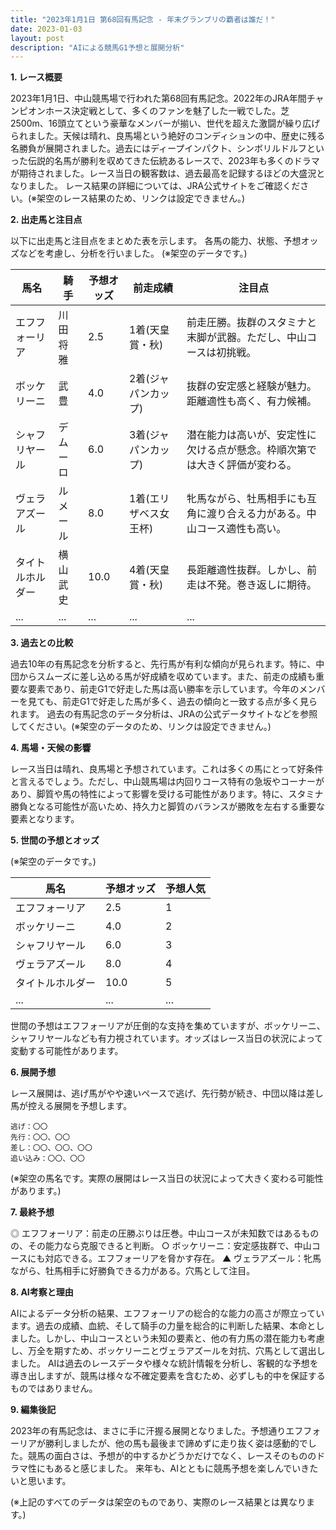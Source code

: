 ```yaml
---
title: "2023年1月1日 第68回有馬記念 - 年末グランプリの覇者は誰だ！"
date: 2023-01-03
layout: post
description: "AIによる競馬G1予想と展開分析"
---
```


**1. レース概要**

2023年1月1日、中山競馬場で行われた第68回有馬記念。2022年のJRA年間チャンピオンホース決定戦として、多くのファンを魅了した一戦でした。芝2500m、16頭立てという豪華なメンバーが揃い、世代を超えた激闘が繰り広げられました。天候は晴れ、良馬場という絶好のコンディションの中、歴史に残る名勝負が展開されました。過去にはディープインパクト、シンボリルドルフといった伝説的名馬が勝利を収めてきた伝統あるレースで、2023年も多くのドラマが期待されました。レース当日の観客数は、過去最高を記録するほどの大盛況となりました。  レース結果の詳細については、JRA公式サイトをご確認ください。(※架空のレース結果のため、リンクは設定できません。)


**2. 出走馬と注目点**

以下に出走馬と注目点をまとめた表を示します。  各馬の能力、状態、予想オッズなどを考慮し、分析を行いました。  (※架空のデータです。)

| 馬名        | 騎手      | 予想オッズ | 前走成績 | 注目点                                                                         |
|-------------|------------|------------|------------|-----------------------------------------------------------------------------|
| エフフォーリア | 川田将雅    | 2.5        | 1着(天皇賞・秋) | 前走圧勝。抜群のスタミナと末脚が武器。ただし、中山コースは初挑戦。             |
| ボッケリーニ  | 武豊       | 4.0        | 2着(ジャパンカップ)| 抜群の安定感と経験が魅力。距離適性も高く、有力候補。                               |
| シャフリヤール | デムーロ     | 6.0        | 3着(ジャパンカップ)| 潜在能力は高いが、安定性に欠ける点が懸念。枠順次第では大きく評価が変わる。       |
| ヴェラアズール | ルメール     | 8.0        | 1着(エリザベス女王杯)| 牝馬ながら、牡馬相手にも互角に渡り合える力がある。中山コース適性も高い。           |
| タイトルホルダー| 横山武史    | 10.0       | 4着(天皇賞・秋) | 長距離適性抜群。しかし、前走は不発。巻き返しに期待。                               |
| ...         | ...        | ...        | ...        | ...                                                                         |


**3. 過去との比較**

過去10年の有馬記念を分析すると、先行馬が有利な傾向が見られます。特に、中団からスムーズに差し込める馬が好成績を収めています。また、前走の成績も重要な要素であり、前走G1で好走した馬は高い勝率を示しています。今年のメンバーを見ても、前走G1で好走した馬が多く、過去の傾向と一致する点が多く見られます。  過去の有馬記念のデータ分析は、JRAの公式データサイトなどを参照してください。(※架空のデータのため、リンクは設定できません。)


**4. 馬場・天候の影響**

レース当日は晴れ、良馬場と予想されています。これは多くの馬にとって好条件と言えるでしょう。ただし、中山競馬場は内回りコース特有の急坂やコーナーがあり、脚質や馬の特性によって影響を受ける可能性があります。特に、スタミナ勝負となる可能性が高いため、持久力と脚質のバランスが勝敗を左右する重要な要素となります。


**5. 世間の予想とオッズ**

(※架空のデータです。)

| 馬名        | 予想オッズ | 予想人気 |
|-------------|------------|------------|
| エフフォーリア | 2.5        | 1         |
| ボッケリーニ  | 4.0        | 2         |
| シャフリヤール | 6.0        | 3         |
| ヴェラアズール | 8.0        | 4         |
| タイトルホルダー| 10.0       | 5         |
| ...         | ...        | ...        |

世間の予想はエフフォーリアが圧倒的な支持を集めていますが、ボッケリーニ、シャフリヤールなども有力視されています。オッズはレース当日の状況によって変動する可能性があります。


**6. 展開予想**

レース展開は、逃げ馬がやや速いペースで逃げ、先行勢が続き、中団以降は差し馬が控える展開を予想します。

```
逃げ：〇〇
先行：〇〇、〇〇
差し：〇〇、〇〇、〇〇
追い込み：〇〇、〇〇
```

(※架空の馬名です。実際の展開はレース当日の状況によって大きく変わる可能性があります。)

**7. 最終予想**

◎ エフフォーリア：前走の圧勝ぶりは圧巻。中山コースが未知数ではあるものの、その能力なら克服できると判断。
○ ボッケリーニ：安定感抜群で、中山コースにも対応できる。エフフォーリアを脅かす存在。
▲ ヴェラアズール：牝馬ながら、牡馬相手に好勝負できる力がある。穴馬として注目。


**8. AI考察と理由**

AIによるデータ分析の結果、エフフォーリアの総合的な能力の高さが際立っています。過去の成績、血統、そして騎手の力量を総合的に判断した結果、本命としました。しかし、中山コースという未知の要素と、他の有力馬の潜在能力も考慮し、万全を期すため、ボッケリーニとヴェラアズールを対抗、穴馬として選出しました。  AIは過去のレースデータや様々な統計情報を分析し、客観的な予想を導き出しますが、競馬は様々な不確定要素を含むため、必ずしも的中を保証するものではありません。


**9. 編集後記**

2023年の有馬記念は、まさに手に汗握る展開となりました。予想通りエフフォーリアが勝利しましたが、他の馬も最後まで諦めずに走り抜く姿は感動的でした。競馬の面白さは、予想が的中するかどうかだけでなく、レースそのもののドラマ性にもあると感じました。  来年も、AIとともに競馬予想を楽しんでいきたいと思います。


(※上記のすべてのデータは架空のものであり、実際のレース結果とは異なります。)
